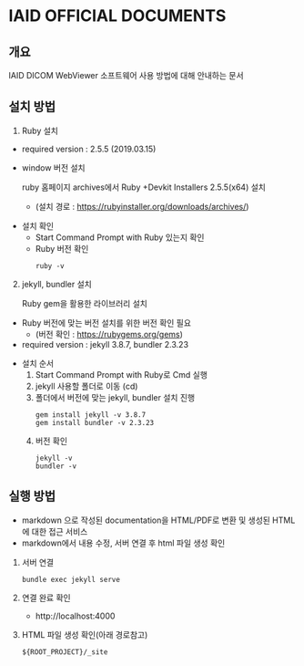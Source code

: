 IAID OFFICIAL DOCUMENTS
========================

개요
--------------
IAID DICOM WebViewer 소프트웨어 사용 방법에 대해 안내하는 문서

설치 방법
--------------

1. Ruby 설치
- required version : 2.5.5 (2019.03.15)
- window 버전 설치 
    
    ruby 홈페이지 archives에서 Ruby +Devkit Installers 2.5.5(x64) 설치  
    - (설치 경로 : https://rubyinstaller.org/downloads/archives/)

+ 설치 확인
    + Start Command Prompt with Ruby 있는지 확인
    + Ruby 버전 확인
        ```
        ruby -v
        ```

2. jekyll, bundler 설치

    Ruby gem을 활용한 라이브러리 설치
- Ruby 버전에 맞는 버전 설치를 위한 버전 확인 필요
    - (버전 확인 : https://rubygems.org/gems)
- required version : jekyll 3.8.7, bundler 2.3.23

+ 설치 순서
    1. Start Command Prompt with Ruby로 Cmd 실행
    2. jekyll 사용할 폴더로 이동 (cd)
    3. 폴더에서 버전에 맞는 jekyll, bundler 설치 진행
        ```
        gem install jekyll -v 3.8.7
        gem install bundler -v 2.3.23
        ```
    4. 버전 확인
        ```
        jekyll -v
        bundler -v

        ```
실행 방법
--------------
* markdown 으로 작성된 documentation을 HTML/PDF로 변환 및 생성된 HTML에 대한 접근 서비스 
* markdown에서 내용 수정, 서버 연결 후 html 파일 생성 확인
1. 서버 연결
    ```
    bundle exec jekyll serve
    ```
2. 연결 완료 확인
    - http://localhost:4000

3. HTML 파일 생성 확인(아래 경로참고)
    ```
    ${ROOT_PROJECT}/_site
    ```
